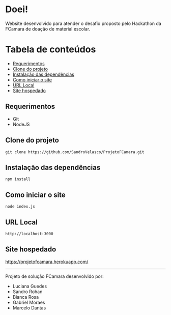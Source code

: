 # Doei!

Website desenvolvido para atender o desafio proposto pelo Hackathon da FCamara de doação de material escolar. 

Tabela de conteúdos
=================
<!--ts-->
   * [Requerimentos](#requerimentos)
   * [Clone do projeto](#clone-do-projeto)
   * [Instalação das dependências](#instalação-das-dependências)
   * [Como iniciar o site](#como-iniciar-o-site)
   * [URL Local](#url-local)
   * [Site hospedado](#site-hospedado)
<!--te-->

## Requerimentos

- Git
- NodeJS

## Clone do projeto

```
git clone https://github.com/SandroVelasco/ProjetoFCamara.git
```

## Instalação das dependências

```
npm install
```

## Como iniciar o site

```
node index.js
```

## URL Local

```
http://localhost:3000
```

## Site hospedado

https://projetofcamara.herokuapp.com/

- - -
Projeto de solução FCamara desenvolvido por:
- Luciana Guedes
- Sandro Rohan
- Bianca Rosa
- Gabriel Moraes
- Marcelo Dantas

